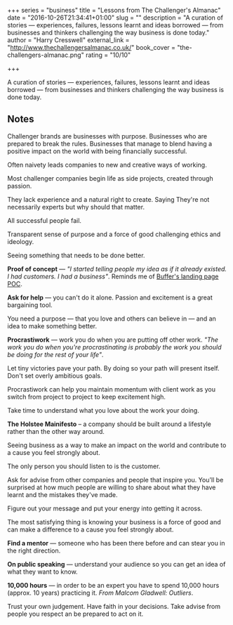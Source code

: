 +++
series = "business"
title = "Lessons from The Challenger's Almanac"
date = "2016-10-26T21:34:41+01:00"
slug = ""
description = "A curation of stories — experiences, failures, lessons learnt and ideas borrowed — from businesses and thinkers challenging the way business is done today."
author = "Harry Cresswell"
external_link = "http://www.thechallengersalmanac.co.uk/"
book_cover = "the-challengers-almanac.png"
rating = "10/10"

+++

A curation of stories — experiences, failures, lessons learnt and ideas borrowed — from businesses and thinkers challenging the way business is done today.


## Notes

Challenger brands are businesses with purpose. Businesses who are  prepared to break the rules. Businesses that manage to blend having a positive impact on the world with being financially successful.

Often naivety leads companies to new and creative ways of working.

Most challenger companies begin life as side projects, created through passion.

They lack experience and a natural right to create. Saying They're not necessarily experts but why should that matter.

All successful people fail.

Transparent sense of purpose and a force of good challenging ethics and ideology.

Seeing something that needs to be done better.

**Proof of concept** — _"I started telling people my idea as if it already existed. I had customers. I had a business"_. Reminds me of <a href="https://blog.bufferapp.com/idea-to-paying-customers-in-7-weeks-how-we-did-it" target="_blank">Buffer's landing page POC</a>.

**Ask for help** — you can't do it alone. Passion and excitement is a great bargaining tool.

You need a purpose — that you love and others can believe in — and an idea to make something better.

**Procrastiwork** — work you do when you are putting off other work. _"The work you do when you're procrastinating is probably the work you should be doing for the rest of your life"_.

Let tiny victories pave your path. By doing so your path will present itself. Don't set overly ambitious goals.

Procrastiwork can help you maintain momentum with client work as you switch from project to project to keep excitement high.

Take time to understand what you love about the work your doing.

**The Holstee Mainifesto** – a company should be built around a lifestyle rather than the other way around.

Seeing business as a way to make an impact on the world and contribute to a cause you feel strongly about.

The only person you should listen to is the customer.

Ask for advise from other companies and people that inspire you. You'll be surprised at how much people are willing to share about what they have learnt and the mistakes they've made.

Figure out your message and put your energy into getting it across.

The most satisfying thing is knowing your business is a force of good and can make a difference to a cause you feel strongly about.

**Find a mentor** — someone who has been there before and can stear you in the right direction.

**On public speaking** — understand your audience so you can get an idea of what they want to know.


**10,000 hours** — in order to be an expert you have to spend 10,000 hours (approx. 10 years) practicing it. _From Malcom Gladwell: Outliers_.

Trust your own judgement. Have faith in your decisions. Take advise from people you respect an be prepared to act on it.
